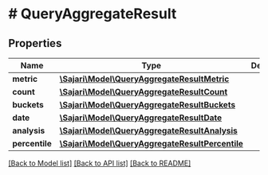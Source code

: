 # # QueryAggregateResult

## Properties

| Name           | Type                                                                                  | Description | Notes      |
| -------------- | ------------------------------------------------------------------------------------- | ----------- | ---------- |
| **metric**     | [**\Sajari\Model\QueryAggregateResultMetric**](QueryAggregateResultMetric.md)         |             | [optional] |
| **count**      | [**\Sajari\Model\QueryAggregateResultCount**](QueryAggregateResultCount.md)           |             | [optional] |
| **buckets**    | [**\Sajari\Model\QueryAggregateResultBuckets**](QueryAggregateResultBuckets.md)       |             | [optional] |
| **date**       | [**\Sajari\Model\QueryAggregateResultDate**](QueryAggregateResultDate.md)             |             | [optional] |
| **analysis**   | [**\Sajari\Model\QueryAggregateResultAnalysis**](QueryAggregateResultAnalysis.md)     |             | [optional] |
| **percentile** | [**\Sajari\Model\QueryAggregateResultPercentile**](QueryAggregateResultPercentile.md) |             | [optional] |

[[Back to Model list]](../../README.md#models) [[Back to API list]](../../README.md#endpoints) [[Back to README]](../../README.md)
